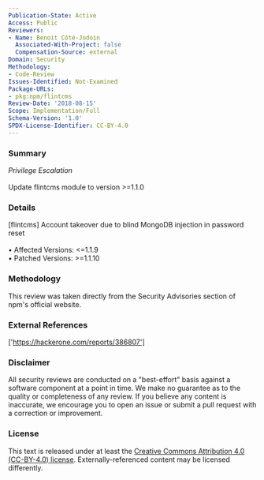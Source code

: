 ```yaml
---
Publication-State: Active
Access: Public
Reviewers:
- Name: Benoit Côté-Jodoin
  Associated-With-Project: false
  Compensation-Source: external
Domain: Security
Methodology:
- Code-Review
Issues-Identified: Not-Examined
Package-URLs:
- pkg:npm/flintcms
Review-Date: '2018-08-15'
Scope: Implementation/Full
Schema-Version: '1.0'
SPDX-License-Identifier: CC-BY-4.0
---
```

### Summary
*Privilege Escalation*<br><br>Update flintcms module to version >=1.1.0
### Details
[flintcms] Account takeover due to blind MongoDB injection in password reset
<br><br>• Affected Versions: <=1.1.9
<br>• Patched Versions: >=1.1.10
### Methodology
This review was taken directly from the Security Advisories section of npm's official website.
### External References
['https://hackerone.com/reports/386807']
### Disclaimer
All security reviews are conducted on a "best-effort" basis against a software component at a point in time. We make no guarantee as to the quality or completeness of any review. If you believe any content is inaccurate, we encourage you to open an issue or submit a pull request with a correction or improvement.
### License
This text is released under at least the [Creative Commons Attribution 4.0 (CC-BY-4.0) license](https://creativecommons.org/licenses/by/4.0/legalcode.txt). Externally-referenced content may be licensed differently.

